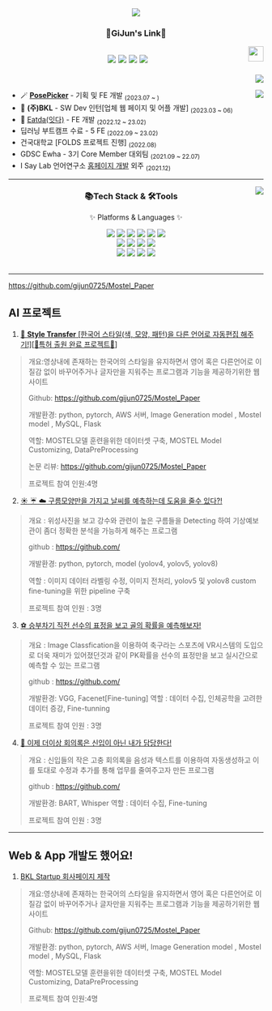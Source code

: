 <div align=center>
	<img src="https://capsule-render.vercel.app/api?type=waving&color=auto&height=200&section=header&text=Gijun%20Github!&fontSize=90" />	
</div>

<div align="center">
  
  ### :hatched_chick:GiJun's Link:hatched_chick:
  
  <img align="right" width="30" src="https://user-images.githubusercontent.com/75469131/213887734-1f8f0fb6-4395-4aa6-b828-3b44b96d8f0f.gif" />
  
  <a href="https://velog.io/@gijun0725/about"><img src="https://img.shields.io/badge/gijun.log-3DDC84?style=badge&logo=Velog&logoColor=white"/></a> <a href="https://whkakrkr.tistory.com"><img src="https://img.shields.io/badge/gijungorithm-E5511E?style=badge&logo=Tistory&logoColor=white"/></a> <a href="https://suave-lilac-075.notion.site/Dalchive-ec0bc59746804968a085c2cf46151c80"><img src="https://img.shields.io/badge/Dalchive-ffffff?style=badge&logo=notion&logoColor=black"/></a> <a href="https://suave-lilac-075.notion.site/fd0c2a204d8e4fd7b193800c20d5eda0?v=c62e2af146ed446a97b34c86c16d4835&pvs=4"><img src="https://img.shields.io/badge/Projects-735998?style=badge&logo=GitHub&logoColor=white"/></a> 
  ---

</div>
<div align="right">
    <a href="https://velog.io/@gijun0725/about"><img src="https://img.shields.io/badge/gijun.log-3DDC84?style=badge&logo=Velog&logoColor=white"/></a>
</div>
<div>
<a href="https://velog.io/@gijun0725"><img align="right" src="https://velog-readme-stats.vercel.app/api?name=gijun0725"/></a>

- 🪄 [**PosePicker**](https://github.com/pose-picker) - 기획 및 FE 개발 <sub>(2023.07 ~ )</sub>
- 🏢 **(주)BKL** - SW Dev 인턴[업체 웹 페이지 및 어플 개발] <sub>(2023.03 ~ 06)</sub>
- 🥗 [Eatda(잇다)](https://github.com/eatda) - FE 개발 <sub>(2022.12 ~ 23.02)</sub>
- 딥러닝 부트캠프 수료 - 5 FE <sub>(2022.09 ~ 23.02)</sub>
- 건국대학교 [FOLDS 프로젝트 진행] <sub>(2022.08)</sub>
- GDSC Ewha - 3기 Core Member 대외팀 <sub>(2021.09 ~ 22.07)</sub>
- I Say Lab 언어연구소 [홈페이지 개발](https://github.com/seondal/ChildCare) 외주 <sub>(2021.12)</sub>

---

<a href="https://solved.ac/whkakrkr"><img align="right" src="https://github-readme-stats.vercel.app/api/top-langs/?username=kycasdzxc&layout=compact"/></a>


<div align=center>
	<h3>📚Tech Stack & 🛠Tools</h3>
	<p>✨ Platforms & Languages ✨</p>
</div>
<div align="center">
	<img src="https://img.shields.io/badge/python-3776AB?style=flat&logo=python&logoColor=white" />
	<img src="https://img.shields.io/badge/HTML5-E34F26?style=flat&logo=HTML5&logoColor=white" />
	<img src="https://img.shields.io/badge/CSS3-1572B6?style=flat&logo=CSS3&logoColor=white" />
	<img src="https://img.shields.io/badge/TensorFlow-FF6F00?style=flat&logo=TensorFlow&logoColor=white" />
	<img src="https://img.shields.io/badge/JavaScript-F7DF1E?style=flat&logo=JavaScript&logoColor=white" />
	<img src="https://img.shields.io/badge/Dart-0175C2?style=flat&logo=Dart&logoColor=white" />
	<br>
	<img src="https://img.shields.io/badge/flutter-02569B?style=flat&logo=flutter&logoColor=white" />
	<img src="https://img.shields.io/badge/React-61DAFB?style=flat&logo=React&logoColor=white" />
	<img src="https://img.shields.io/badge/Selenium-43B02A?style=flat&logo=Selenium&logoColor=white" />
	<img src="https://img.shields.io/badge/typescript-3178C6?style=flat&logo=typescript&logoColor=white" />
	<br>
	<img src="https://img.shields.io/badge/MySQL-4479A1?style=flat&logo=MySQL&logoColor=white" />
	<img src="https://img.shields.io/badge/Linux-FCC624?style=flat&logo=Linux&logoColor=white" />
	<img src="https://img.shields.io/badge/AWS-232F3E?style=flat&logo=AmazonAWS&logoColor=white" />
	<img src="https://img.shields.io/badge/Flask-3481FE?style=flat&logo=Flask&logoColor=white" />
</div>
<br>






---
https://github.com/gijun0725/Mostel_Paper

## AI 프로젝트

1. [:movie_camera: **Style Transfer** [한국어 스타일(색, 모양, 패턴)을 다른 언어로 자동편집 해주기!][:star2:특허 출원 완료 프로젝트:star2:]](https://github.com/gijun0725/Mostel_Paper)

 >개요:영상내에 존재하는 한국어의 스타일을 유지하면서 영어 혹은 다른언어로 이질감 없이 바꾸어주거나 글자만을 지워주는 프로그램과 기능을 제공하기위한 웹사이트
 >
 >Github: https://github.com/gijun0725/Mostel_Paper
 >
 >개발환경: python, pytorch, AWS 서버, Image Generation model , Mostel model , MySQL, Flask
 >
 >역할: MOSTEL모델 훈련을위한 데이터셋 구축, MOSTEL Model Customizing, DataPreProcessing
 >
 >논문 리뷰: https://github.com/gijun0725/Mostel_Paper
 >
 >프로젝트 참여 인원:4명
>
2. [:sunny: :umbrella: :cloud: 구름모양만을 가지고 날씨를 예측하는데 도움을 줄수 있다?!](https://github.com/gijun0725/Mostel_Paper)
 >개요 : 위성사진을 보고 강수와 관련이 높은 구름들을 Detecting 하여 기상예보관이 좀더 정확한 분석을 가능하게 해주는 프로그램
>
 >github : https://github.com/
>
 >개발환경: python, pytorch, model (yolov4, yolov5, yolov8)
>
 >역할 : 이미지 데이터 라벨링 수정, 이미지 전처리, yolov5 및 yolov8 custom fine-tuning을 위한 pipeline 구축
>
 >프로젝트 참여 인원 : 3명
>
3. [:soccer: 승부차기 직전 선수의 표정을 보고 골의 확률을 예측해보자!](https://github.com/gijun0725/Mostel_Paper)
 >개요 : Image Classfication을 이용하여 축구라는 스포츠에 VR시스템의 도입으로 더욱 재미가 있어졌던것과 같이 PK확률을 선수의 표정만을 보고 실시간으로 예측할 수 있는 프로그램
>
 >github : https://github.com/
>
 >개발환경: VGG, Facenet[Fine-tuning]
 >역할 : 데이터 수집, 인체공학을 고려한 데이터 증강, Fine-tunning
>
 >프로젝트 참여 인원 : 3명

4. [:memo: 이제 더이상 회의록은 신입이 아닌 내가 담당한다!](https://github.com/gijun0725/Mostel_Paper)
 >개요 : 신입들의 작은 고충 회의록을 음성과 텍스트를 이용하여 자동생성하고 이를 토대로 수정과 추가를 통해 업무를 줄여주고자 만든 프로그램
>
 >github : https://github.com/
>
 >개발환경: BART, Whisper
 >역할 : 데이터 수집, Fine-tuning
>
 >프로젝트 참여 인원 : 3명
---



## Web & App 개발도 했어요!

1. [BKL Startup 회사페이지 제작](https://github.com/gijun0725/Mostel_Paper)

 >개요:영상내에 존재하는 한국어의 스타일을 유지하면서 영어 혹은 다른언어로 이질감 없이 바꾸어주거나 글자만을 지워주는 프로그램과 기능을 제공하기위한 웹사이트
 >
 >Github: https://github.com/gijun0725/Mostel_Paper
 >
 >개발환경: python, pytorch, AWS 서버, Image Generation model , Mostel model , MySQL, Flask
 >
 >역할: MOSTEL모델 훈련을위한 데이터셋 구축, MOSTEL Model Customizing, DataPreProcessing
 >
 >프로젝트 참여 인원:4명
>
